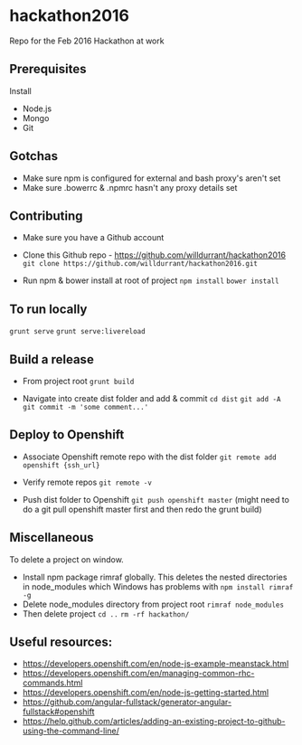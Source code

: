 # hackathon2016
Repo for the Feb 2016 Hackathon at work


## Prerequisites 

Install
* Node.js
* Mongo
* Git


## Gotchas

* Make sure npm is configured for external and bash proxy's aren't set
* Make sure .bowerrc & .npmrc hasn't any proxy details set


## Contributing

* Make sure you have a Github account
* Clone this Github repo - https://github.com/willdurrant/hackathon2016
```git clone https://github.com/willdurrant/hackathon2016.git```

* Run npm & bower install at root of project
```npm install```
```bower install```

## To run locally
```grunt serve```
```grunt serve:livereload```
	
## Build a release
* From project root
```grunt build```

* Navigate into create dist folder and add & commit
```cd dist```
```git add -A```
```git commit -m 'some comment...'```

## Deploy to Openshift	
	
* Associate Openshift remote repo with the dist folder
```git remote add openshift {ssh_url}```
	
* Verify remote repos
```git remote -v```

* Push dist folder to Openshift
```git push openshift master```
  (might need to do a git pull openshift master first and then redo the grunt build)
	
## Miscellaneous

To delete a project on window.
* Install npm package rimraf globally. This deletes the nested directories in node_modules which Windows has problems with
```npm install rimraf -g```
* Delete node_modules directory from project root
```rimraf node_modules```
* Then delete project
```cd ..```
```rm -rf hackathon/```
	
## Useful resources:
* https://developers.openshift.com/en/node-js-example-meanstack.html
* https://developers.openshift.com/en/managing-common-rhc-commands.html
* https://developers.openshift.com/en/node-js-getting-started.html
* https://github.com/angular-fullstack/generator-angular-fullstack#openshift
* https://help.github.com/articles/adding-an-existing-project-to-github-using-the-command-line/
